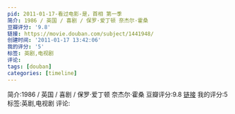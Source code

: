 ```yaml
---
pid: 2011-01-17-看过电影-是，首相 第一季
简介: 1986 / 英国 / 喜剧 / 保罗·爱丁顿 奈杰尔·霍桑
豆瓣评分: '9.8'
链接: https://movie.douban.com/subject/1441948/
创建时间: '2011-01-17 13:42:06'
我的评分: '5'
标签: 英剧,电视剧
评论:
tags: [douban]
categories: [timeline]
---
```

简介:1986 / 英国 / 喜剧 / 保罗·爱丁顿 奈杰尔·霍桑
豆瓣评分:9.8
[链接](https://movie.douban.com/subject/1441948/)
我的评分:5
标签:英剧,电视剧
评论:
